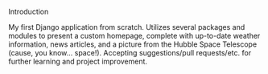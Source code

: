 Introduction

My first Django application from scratch. Utilizes several packages and modules to present a custom homepage, complete with up-to-date weather information, news articles, and a picture from the Hubble Space Telescope (cause, you know... space!). Accepting suggestions/pull requests/etc. for further learning and project improvement.
